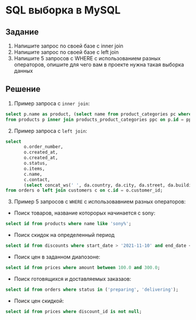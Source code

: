 # SQL выборка в MySQL

## Задание
1. Напишите запрос по своей базе с inner join
2. Напишите запрос по своей базе с left join
3. Напишите 5 запросов с WHERE с использованием разных операторов, опишите для чего вам в проекте нужна такая выборка данных

## Решение

1. Пример запроса с `inner join`:
```sql
select p.name as product, (select name from product_categories pc where pc.id = ppc.category_id) as category
from products p inner join products_product_categories ppc on p.id = ppc.product_id;
```

2. Пример запроса с `left join`:
```sql
select
       o.order_number,
       o.created_at,
       o.created_at,
       o.status,
       o.items,
       c.name,
       c.contact,
       (select concat_ws(' ', da.country, da.city, da.street, da.building) from delivery_addresses da where da.id = o.delivery_address_id) as delivery_address
from orders o left join customers c on c.id = o.customer_id;
```

3. Пример 5 запросов с `WHERE` с использовавнием разных операторов:
- Поиск товаров, название которорых начинается с sony:
```sql
select id from products where name like 'sony%';
```
- Поиск скидок на определенный период
```sql
select id from discounts where start_date > '2021-11-10' and end_date <= '2021-12-30';
```
- Поиск цен в заданном диапозоне:
```sql
select id from prices where amount between 100.0 and 300.0;
```

- Поиск готовящихся и доставляемых заказаов:
```sql
select id from orders where status in ('preparing', 'delivering');
```

- Поиск цен скидкой:
```sql
select id from prices where discount_id is not null;
```
